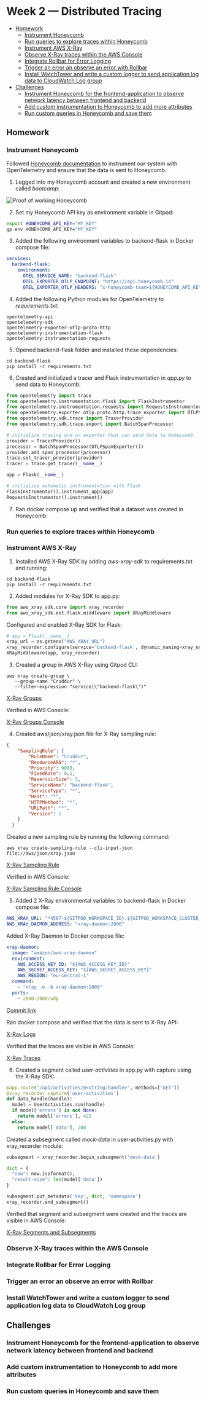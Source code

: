# Week 2 — Distributed Tracing

  - [Homework](#homework)
    + [Instrument Honeycomb](#instrument-honeycomb)
    + [Run queries to explore traces within Honeycomb](#run-queries-to-explore-traces-within-honeycomb)
    + [Instrument AWS X-Ray](#instrument-aws-x-ray)
    + [Observe X-Ray traces within the AWS Console](#observe-x-ray-traces-within-the-aws-console)
    + [Integrate Rollbar for Error Logging](#integrate-rollbar-for-error-logging)
    + [Trigger an error an observe an error with Rollbar](#trigger-an-error-an-observe-an-error-with-rollbar)
    + [Install WatchTower and write a custom logger to send application log data to CloudWatch Log group](#install-watchtower-and-write-a-custom-logger-to-send-application-log-data-to-cloudwatch-log-group)
  - [Challenges](#challenges)
    + [Instrument Honeycomb for the frontend-application to observe network latency between frontend and backend](#instrument-honeycomb-for-the-frontend-application-to-observe-network-latency-between-frontend-and-backend)
    + [Add custom instrumentation to Honeycomb to add more attributes](#add-custom-instrumentation-to-honeycomb-to-add-more-attributes)
    + [Run custom queries in Honeycomb and save them](#run-custom-queries-in-honeycomb-and-save-them)

## Homework

### Instrument Honeycomb

Followed [Honeycomb documentation](https://docs.honeycomb.io/getting-data-in/opentelemetry/python/) to instrument our system with OpenTelemetry and ensure that the data is sent to Honeycomb.

1. Logged into my Honeycomb account and created a new environment called *bootcamp*:

![Proof of working Honeycomb](/_docs/assets/env_honeycomb.png)

2. Set my Honeycomb API key as environment variable in Gitpod:
```sh
export HONEYCOMB_API_KEY="MY_KEY"
gp env HONEYCOMB_API_KEY="MY_KEY"
```

3. Added the following environment variables to backend-flask in Docker compose file:
```yml
services:
  backend-flask:
    environment:
      OTEL_SERVICE_NAME: "backend-flask"
      OTEL_EXPORTER_OTLP_ENDPOINT: "https://api.honeycomb.io"
      OTEL_EXPORTER_OTLP_HEADERS: "x-honeycomb-team=${HONEYCOMB_API_KEY}"
```

4. Added the following Python modules for OpenTelemetry to *requirements.txt*:
```
opentelemetry-api 
opentelemetry-sdk 
opentelemetry-exporter-otlp-proto-http 
opentelemetry-instrumentation-flask 
opentelemetry-instrumentation-requests
```

5. Opened backend-flask folder and installed these dependencies:
```
cd backend-flask
pip install -r requirements.txt
```

6. Created and initialized a tracer and Flask instrumentation in *app.py* to send data to Honeycomb:
```py
from opentelemetry import trace
from opentelemetry.instrumentation.flask import FlaskInstrumentor
from opentelemetry.instrumentation.requests import RequestsInstrumentor
from opentelemetry.exporter.otlp.proto.http.trace_exporter import OTLPSpanExporter
from opentelemetry.sdk.trace import TracerProvider
from opentelemetry.sdk.trace.export import BatchSpanProcessor

# initialize tracing and an exporter that can send data to Honeycomb
provider = TracerProvider()
processor = BatchSpanProcessor(OTLPSpanExporter())
provider.add_span_processor(processor)
trace.set_tracer_provider(provider)
tracer = trace.get_tracer(__name__)

app = Flask(__name__)

# initialize automatic instrumentation with Flask
FlaskInstrumentor().instrument_app(app)
RequestsInstrumentor().instrument()
```

7. Ran docker compose up and verified that a dataset was created in Honeycomb:


### Run queries to explore traces within Honeycomb



### Instrument AWS X-Ray

1. Installed AWS X-Ray SDK by adding *aws-xray-sdk* to requirements.txt and running:
```
cd backend-flask
pip install -r requirements.txt
```
2. Added modules for X-Ray SDK to app.py:
```py
from aws_xray_sdk.core import xray_recorder
from aws_xray_sdk.ext.flask.middleware import XRayMiddleware
```
Configured and enabled X-Ray SDK for Flask:
```py
# app = Flask(__name__)
xray_url = os.getenv("AWS_XRAY_URL")
xray_recorder.configure(service='backend-flask', dynamic_naming=xray_url)
XRayMiddleware(app, xray_recorder)
```

3. Created a group in AWS X-Ray using Gitpod CLI:
```
aws xray create-group \
   --group-name "Cruddur" \
   --filter-expression "service(\"backend-flask\")"
```
[X-Ray Groups](/_docs/assets/xray_group_aws.png)

Verified in AWS Console:

[X-Ray Groups Console](/_docs/assets/xray_group.png)

4. Created aws/json/xray.json file for X-Ray sampling rule:
```json
{
    "SamplingRule": {
        "RuleName": "Cruddur",
        "ResourceARN": "*",
        "Priority": 9000,
        "FixedRate": 0.1,
        "ReservoirSize": 5,
        "ServiceName": "backend-flask",
        "ServiceType": "*",
        "Host": "*",
        "HTTPMethod": "*",
        "URLPath": "*",
        "Version": 1
    }
  }
```
Created a new sampling rule by running the following command:
```
aws xray create-sampling-rule --cli-input-json file://aws/json/xray.json
```
[X-Ray Sampling Rule](/_docs/assets/xray_sampling.png)

Verified in AWS Console:

[X-Ray Sampling Rule Console](/_docs/assets/xray_sampling_aws.png)

5. Added 2 X-Ray environmental variables to backend-flask in Docker compose file:
```yaml
AWS_XRAY_URL: "*4567-${GITPOD_WORKSPACE_ID}.${GITPOD_WORKSPACE_CLUSTER_HOST}*"
AWS_XRAY_DAEMON_ADDRESS: "xray-daemon:2000"
```
Added X-Ray Daemon to Docker compose file:
```yaml
xray-daemon:
  image: "amazon/aws-xray-daemon"
  environment:
    AWS_ACCESS_KEY_ID: "${AWS_ACCESS_KEY_ID}"
    AWS_SECRET_ACCESS_KEY: "${AWS_SECRET_ACCESS_KEY}"
    AWS_REGION: "eu-central-1"
  command:
    - "xray -o -b xray-daemon:2000"
  ports:
    - 2000:2000/udp
```
[Commit link](https://github.com/darya-korobenko/aws-bootcamp-cruddur-2023/commit/a9583a5eacab2799f7fc36e8a10bd7eec1c9a9a9)

Ran docker compose and verified that the data is sent to X-Ray API:

[X-Ray Logs](/_docs/assets/xray_logs.png)

Verified that the traces are visible in AWS Console:

[X-Ray Traces](/_docs/assets/xray_traces.png)

6. Created a segment called *user-activities* in app.py with capture using the X-Ray SDK:
```py
@app.route("/api/activities/@<string:handle>", methods=['GET'])
@xray_recorder.capture('user-activities')
def data_handle(handle):
  model = UserActivities.run(handle)
  if model['errors'] is not None:
    return model['errors'], 422
  else:
    return model['data'], 200
```
Created a subsegment called *mock-data* in user-activities.py with xray_recorder module:
```py
subsegment = xray_recorder.begin_subsegment('mock-data')

dict = {
  "now": now.isoformat(),
  "result-size": len(model['data'])
}

subsegment.put_metadata('key', dict, 'namespace')
xray_recorder.end_subsegment()
```
Verified that segment and subsegment were created and the traces are visible in AWS Console:

[X-Ray Segments and Subsegments](/_docs/assets/xray_segment_subsegment.png)

### Observe X-Ray traces within the AWS Console



### Integrate Rollbar for Error Logging



### Trigger an error an observe an error with Rollbar



### Install WatchTower and write a custom logger to send application log data to CloudWatch Log group



## Challenges

### Instrument Honeycomb for the frontend-application to observe network latency between frontend and backend



### Add custom instrumentation to Honeycomb to add more attributes



### Run custom queries in Honeycomb and save them


